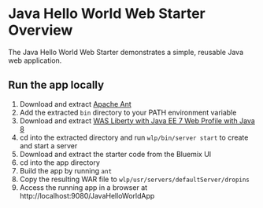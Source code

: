 # Java Hello World Web Starter Overview

The Java Hello World Web Starter demonstrates a simple, reusable Java web application.

## Run the app locally

1. Download and extract [Apache Ant][]
2. Add the extracted `bin` directory to your PATH environment variable
3. Download and extract [WAS Liberty with Java EE 7 Web Profile with Java 8][]
4. cd into the extracted directory and run `wlp/bin/server start` to create and start a server
5. Download and extract the starter code from the Bluemix UI
6. cd into the app directory
7. Build the app by running `ant`
8. Copy the resulting WAR file to `wlp/usr/servers/defaultServer/dropins`
9. Access the running app in a browser at http://localhost:9080/JavaHelloWorldApp

[Apache Ant]: https://ant.apache.org/bindownload.cgi
[WAS Liberty with Java EE 7 Web Profile with Java 8]: https://developer.ibm.com/wasdev/downloads/liberty-profile-using-non-eclipse-environments/
